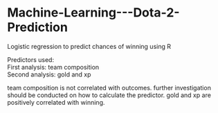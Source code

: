 # Machine-Learning---Dota-2-Prediction
Logistic regression to predict chances of winning using R

Predictors used:  
First analysis: team composition  
Second analysis: gold and xp

team composition is not correlated with outcomes. further investigation should be conducted on how to calculate the predictor.
gold and xp are positively correlated with winning. 
